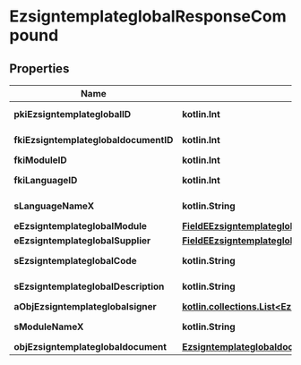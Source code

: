
# EzsigntemplateglobalResponseCompound

## Properties
Name | Type | Description | Notes
------------ | ------------- | ------------- | -------------
**pkiEzsigntemplateglobalID** | **kotlin.Int** | The unique ID of the Ezsigntemplateglobal | 
**fkiEzsigntemplateglobaldocumentID** | **kotlin.Int** | The unique ID of the Ezsigntemplateglobaldocument | 
**fkiModuleID** | **kotlin.Int** | The unique ID of the Module | 
**fkiLanguageID** | **kotlin.Int** | The unique ID of the Language.  Valid values:  |Value|Description| |-|-| |1|French| |2|English| | 
**sLanguageNameX** | **kotlin.String** | The Name of the Language in the language of the requester | 
**eEzsigntemplateglobalModule** | [**FieldEEzsigntemplateglobalModule**](FieldEEzsigntemplateglobalModule.md) |  | 
**eEzsigntemplateglobalSupplier** | [**FieldEEzsigntemplateglobalSupplier**](FieldEEzsigntemplateglobalSupplier.md) |  | 
**sEzsigntemplateglobalCode** | **kotlin.String** | The Code of the Ezsigntemplateglobal | 
**sEzsigntemplateglobalDescription** | **kotlin.String** | The description of the Ezsigntemplate | 
**aObjEzsigntemplateglobalsigner** | [**kotlin.collections.List&lt;EzsigntemplateglobalsignerResponseCompound&gt;**](EzsigntemplateglobalsignerResponseCompound.md) |  | 
**sModuleNameX** | **kotlin.String** | The Name of the Module in the language of the requester |  [optional]
**objEzsigntemplateglobaldocument** | [**EzsigntemplateglobaldocumentResponse**](EzsigntemplateglobaldocumentResponse.md) |  |  [optional]



